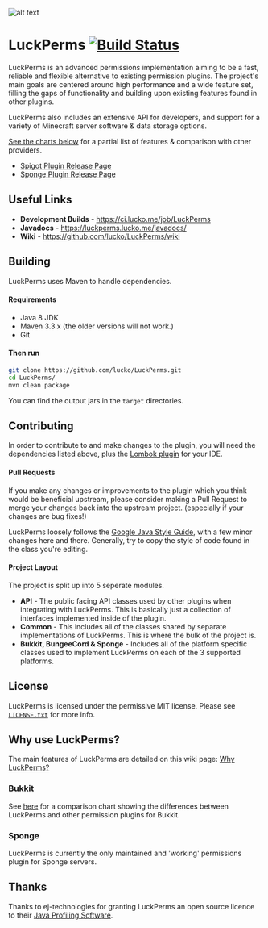 ![alt text](https://i.imgur.com/7TwJZ5e.png "Banner")
# LuckPerms [![Build Status](https://ci.lucko.me/job/LuckPerms/badge/icon)](https://ci.lucko.me/job/LuckPerms/)
LuckPerms is an advanced permissions implementation aiming to be a fast, reliable and flexible alternative to existing permission plugins. The project's main goals are centered around high performance and a wide feature set, filling the gaps of functionality and building upon existing features found in other plugins.

LuckPerms also includes an extensive API for developers, and support for a variety of Minecraft server software & data storage options.

[See the charts below](https://github.com/lucko/LuckPerms#luckperms-vs-other-plugins) for a partial list of features & comparison with other providers.

* [Spigot Plugin Release Page](https://www.spigotmc.org/resources/luckperms-an-advanced-permissions-system.28140/ "Spigot Plugin Page")
* [Sponge Plugin Release Page](https://forums.spongepowered.org/t/luckperms-an-advanced-permissions-system/14274 "Sponge Plugin Page")

## Useful Links
* **Development Builds** - <https://ci.lucko.me/job/LuckPerms>
* **Javadocs** - <https://luckperms.lucko.me/javadocs/>
* **Wiki** - <https://github.com/lucko/LuckPerms/wiki>

## Building
LuckPerms uses Maven to handle dependencies.

#### Requirements
* Java 8 JDK
* Maven 3.3.x (the older versions will not work.)
* Git

#### Then run
```sh
git clone https://github.com/lucko/LuckPerms.git
cd LuckPerms/
mvn clean package
```

You can find the output jars in the `target` directories.

## Contributing
In order to contribute to and make changes to the plugin, you will need the dependencies listed above, plus the [Lombok plugin](https://projectlombok.org/download.html) for your IDE. 

#### Pull Requests
If you make any changes or improvements to the plugin which you think would be beneficial upstream, please consider making a Pull Request to merge your changes back into the upstream project. (especially if your changes are bug fixes!)

LuckPerms loosely follows the [Google Java Style Guide](https://google.github.io/styleguide/javaguide.html), with a few minor changes here and there. Generally, try to copy the style of code found in the class you're editing. 

#### Project Layout
The project is split up into 5 seperate modules.

* **API** - The public facing API classes used by other plugins when integrating with LuckPerms. This is basically just a collection of interfaces implemented inside of the plugin.
* **Common** - This includes all of the classes shared by separate implementations of LuckPerms. This is where the bulk of the project is.
* **Bukkit, BungeeCord & Sponge** - Includes all of the platform specific classes used to implement LuckPerms on each of the 3 supported platforms.

## License
LuckPerms is licensed under the permissive MIT license. Please see [`LICENSE.txt`](https://github.com/lucko/LuckPerms/blob/master/LICENSE.txt) for more info.

## Why use LuckPerms?
The main features of LuckPerms are detailed on this wiki page: [Why LuckPerms?](https://github.com/lucko/LuckPerms/wiki/Why-LuckPerms)

### Bukkit
See [here](https://luckperms.lucko.me/assets/bukkit-compare.png) for a comparison chart showing the differences between LuckPerms and other permission plugins for Bukkit.

### Sponge
LuckPerms is currently the only maintained and 'working' permissions plugin for Sponge servers.


## Thanks
Thanks to ej-technologies for granting LuckPerms an open source licence to their [Java Profiling Software](http://www.ej-technologies.com/products/jprofiler/overview.html "Java Profiler").
